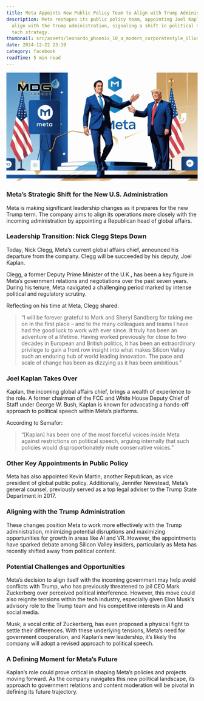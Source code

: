 ```yaml
---
title: Meta Appoints New Public Policy Team to Align with Trump Administration
description: Meta reshapes its public policy team, appointing Joel Kaplan to
  align with the Trump administration, signaling a shift in political speech and
  tech strategy.
thumbnail: src/assets/leonardo_phoenix_10_a_modern_corporatestyle_illustration_depic_2.webp
date: 2024-12-22 23:39
category: facebook
readTime: 5 min read
---
```


![ad account rental](src/assets/leonardo_phoenix_10_a_modern_corporatestyle_illustration_depic_2.webp 'Leadership Transition: Nick Clegg Steps Down')

### Meta’s Strategic Shift for the New U.S. Administration

Meta is making significant leadership changes as it prepares for the new Trump term. The company aims to align its operations more closely with the incoming administration by appointing a Republican head of global affairs.

### Leadership Transition: Nick Clegg Steps Down

Today, Nick Clegg, Meta’s current global affairs chief, announced his departure from the company. Clegg will be succeeded by his deputy, Joel Kaplan.

Clegg, a former Deputy Prime Minister of the U.K., has been a key figure in Meta’s government relations and negotiations over the past seven years. During his tenure, Meta navigated a challenging period marked by intense political and regulatory scrutiny.

Reflecting on his time at Meta, Clegg shared:

> “I will be forever grateful to Mark and Sheryl Sandberg for taking me on in the first place – and to the many colleagues and teams I have had the good luck to work with ever since. It truly has been an adventure of a lifetime. Having worked previously for close to two decades in European and British politics, it has been an extraordinary privilege to gain a front row insight into what makes Silicon Valley such an enduring hub of world leading innovation. The pace and scale of change has been as dizzying as it has been ambitious.”

### Joel Kaplan Takes Over

Kaplan, the incoming global affairs chief, brings a wealth of experience to the role. A former chairman of the FCC and White House Deputy Chief of Staff under George W. Bush, Kaplan is known for advocating a hands-off approach to political speech within Meta’s platforms.

According to Semafor:

> “\[Kaplan] has been one of the most forceful voices inside Meta against restrictions on political speech, arguing internally that such policies would disproportionately mute conservative voices.”

### Other Key Appointments in Public Policy

Meta has also appointed Kevin Martin, another Republican, as vice president of global public policy. Additionally, Jennifer Newstead, Meta’s general counsel, previously served as a top legal adviser to the Trump State Department in 2017.

### Aligning with the Trump Administration

These changes position Meta to work more effectively with the Trump administration, minimizing potential disruptions and maximizing opportunities for growth in areas like AI and VR. However, the appointments have sparked debate among Silicon Valley insiders, particularly as Meta has recently shifted away from political content.

### Potential Challenges and Opportunities

Meta’s decision to align itself with the incoming government may help avoid conflicts with Trump, who has previously threatened to jail CEO Mark Zuckerberg over perceived political interference. However, this move could also reignite tensions within the tech industry, especially given Elon Musk’s advisory role to the Trump team and his competitive interests in AI and social media.

Musk, a vocal critic of Zuckerberg, has even proposed a physical fight to settle their differences. With these underlying tensions, Meta’s need for government cooperation, and Kaplan’s new leadership, it’s likely the company will adopt a revised approach to political speech.

### A Defining Moment for Meta’s Future

Kaplan’s role could prove critical in shaping Meta’s policies and projects moving forward. As the company navigates this new political landscape, its approach to government relations and content moderation will be pivotal in defining its future trajectory.
